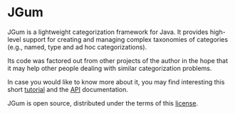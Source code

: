 JGum
====

JGum is a lightweight categorization framework for Java.
It provides high-level support for creating and managing  complex taxonomies of categories (e.g., named, type and ad hoc categorizations).

Its code was factored out from other projects of the author in the hope that it may help other people dealing with similar categorization problems.

In case you would like to know more about it, you may find interesting this short [tutorial](http://jgum.github.com/tutorial/index.html "JGum Tutorial") 
and the [API](http://jgum.github.com/apidocs/ "API documentation ") documentation.

JGum is open source, distributed under the terms of this [license](LICENSE.txt).



